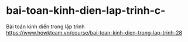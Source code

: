 # bai-toan-kinh-dien-lap-trinh-c-
Bài toán kinh điển trong lập trình  
https://www.howkteam.vn/course/bai-toan-kinh-dien-trong-lap-trinh-28
